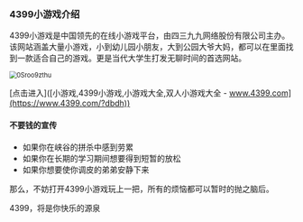 ### 4399小游戏介绍

4399小游戏是中国领先的在线小游戏平台，由四三九九网络股份有限公司主办。该网站涵盖大量小游戏，小到幼儿园小朋友，大到公园大爷大妈，都可以在里面找到一款适合自己的游戏。更是当代大学生打发无聊时间的首选网站。

<img src="C:\Users\鄢菲菲\Desktop\MD\0Sroo9zthu.jpg" alt="0Sroo9zthu" style="zoom: 80%;" />

[点击进入]([小游戏,4399小游戏,小游戏大全,双人小游戏大全 - www.4399.com](https://www.4399.com/?dbdh))

#### 不要钱的宣传

* 如果你在峡谷的拼杀中感到劳累
* 如果你在长期的学习期间想要得到短暂的放松
* 如果你想要使你调皮的弟弟安静下来

那么，不妨打开4399小游戏玩上一把，所有的烦恼都可以暂时的抛之脑后。

4399，将是你快乐的源泉